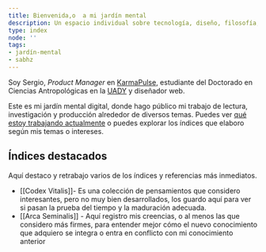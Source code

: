 ```yaml
---
title: Bienvenida,o  a mi jardín mental
description: Un espacio individual sobre tecnología, diseño, filosofía, arte y escritura.
type: index
node: ''
tags: 
- jardín-mental
- sabhz
---
```




Soy Sergio, *Product Manager* en [KarmaPulse](https://karmapulse.com), estudiante del Doctorado en Ciencias Antropológicas en la [UADY](https://www.uady.mx/) y diseñador web. 

Este es mi jardín mental digital, donde hago público mi trabajo de lectura, investigación y producción alrededor de diversos temas. Puedes ver [qué estoy trabajando actualmente](presente) o puedes explorar los índices que elaboro según mis temas o intereses.

## Índices destacados

Aquí destaco y retrabajo varios de los índices y referencias más inmediatos. 

-  [[Codex Vitalis]]- Es una colección de pensamientos que considero interesantes, pero no muy bien desarrollados, los guardo aquí para ver si pasan la prueba del tiempo y la maduración adecuada.
- [[Arca Seminalis]] - Aquí registro mis creencias, o al menos las que considero más firmes, para entender mejor cómo el nuevo conocimiento que adquiero se integra o entra en conflicto con mi conocimiento anterior
